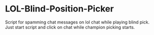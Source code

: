 # LOL-Blind-Position-Picker
Script for spamming chat messages on lol chat while playing blind pick.
Just start script and click on chat while champion picking starts.
